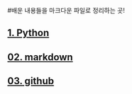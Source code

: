 ﻿#배운 내용들을 마크다운 파일로 정리하는 곳!

## [1. Python](https://github.com/moon-bh730/til/tree/main/01.%20python)

## [02. markdown](https://github.com/moon-bh730/til/tree/main/02.%20markdown)

## [03. github](https://github.com/moon-bh730/til/tree/main/03.%20github)
